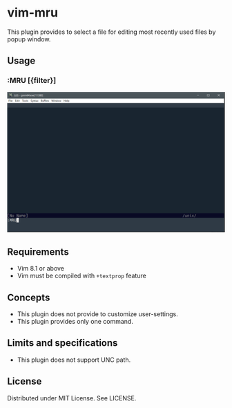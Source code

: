 
# vim-mru

This plugin provides to select a file for editing most recently used files by popup window.

## Usage

### :MRU [{filter}]

![](https://raw.githubusercontent.com/rbtnn/vim-mru/master/mru.gif)

## Requirements

* Vim 8.1 or above
* Vim must be compiled with `+textprop` feature

## Concepts

* This plugin does not provide to customize user-settings.
* This plugin provides only one command.

##  Limits and specifications

* This plugin does not support UNC path.

## License

Distributed under MIT License. See LICENSE.
